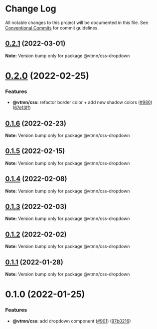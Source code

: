 # Change Log

All notable changes to this project will be documented in this file.
See [Conventional Commits](https://conventionalcommits.org) for commit guidelines.

## [0.2.1](https://github.com/Decathlon/vitamin-web/compare/@vtmn/css-dropdown@0.2.0...@vtmn/css-dropdown@0.2.1) (2022-03-01)

**Note:** Version bump only for package @vtmn/css-dropdown





# [0.2.0](https://github.com/Decathlon/vitamin-web/compare/@vtmn/css-dropdown@0.1.6...@vtmn/css-dropdown@0.2.0) (2022-02-25)


### Features

* **@vtmn/css:** refactor border color + add new shadow colors ([#980](https://github.com/Decathlon/vitamin-web/issues/980)) ([67e13ff](https://github.com/Decathlon/vitamin-web/commit/67e13ff48c922ddea167feea824e9dfdc8b18fec))





## [0.1.6](https://github.com/Decathlon/vitamin-web/compare/@vtmn/css-dropdown@0.1.5...@vtmn/css-dropdown@0.1.6) (2022-02-23)

**Note:** Version bump only for package @vtmn/css-dropdown





## [0.1.5](https://github.com/Decathlon/vitamin-web/compare/@vtmn/css-dropdown@0.1.4...@vtmn/css-dropdown@0.1.5) (2022-02-15)

**Note:** Version bump only for package @vtmn/css-dropdown





## [0.1.4](https://github.com/Decathlon/vitamin-web/compare/@vtmn/css-dropdown@0.1.3...@vtmn/css-dropdown@0.1.4) (2022-02-08)

**Note:** Version bump only for package @vtmn/css-dropdown





## [0.1.3](https://github.com/Decathlon/vitamin-web/compare/@vtmn/css-dropdown@0.1.2...@vtmn/css-dropdown@0.1.3) (2022-02-03)

**Note:** Version bump only for package @vtmn/css-dropdown





## [0.1.2](https://github.com/Decathlon/vitamin-web/compare/@vtmn/css-dropdown@0.1.1...@vtmn/css-dropdown@0.1.2) (2022-02-02)

**Note:** Version bump only for package @vtmn/css-dropdown





## [0.1.1](https://github.com/Decathlon/vitamin-web/compare/@vtmn/css-dropdown@0.1.0...@vtmn/css-dropdown@0.1.1) (2022-01-28)

**Note:** Version bump only for package @vtmn/css-dropdown





# 0.1.0 (2022-01-25)


### Features

* **@vtmn/css:** add dropdown component ([#901](https://github.com/Decathlon/vitamin-web/issues/901)) ([97b0216](https://github.com/Decathlon/vitamin-web/commit/97b021674d25a89a51358ab5f23e07371fdca801))
